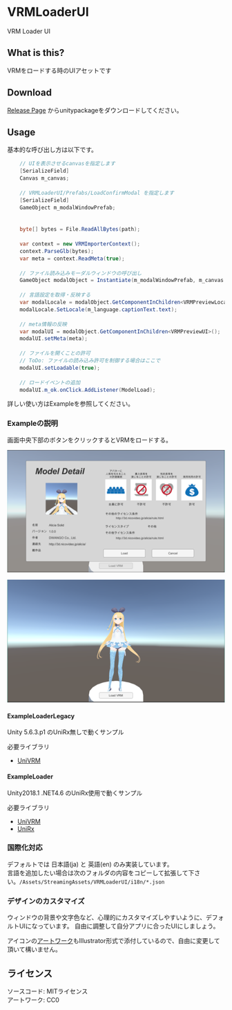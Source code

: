 # VRMLoaderUI
VRM Loader UI

## What is this?

VRMをロードする時のUIアセットです

## Download

[Release Page](https://github.com/m2wasabi/VRMLoaderUI/releases) からunitypackageをダウンロードしてください。

## Usage

基本的な呼び出し方は以下です。

```csharp
    // UIを表示させるcanvasを指定します
    [SerializeField]
    Canvas m_canvas;

    // VRMLoaderUI/Prefabs/LoadConfirmModal を指定します
    [SerializeField]
    GameObject m_modalWindowPrefab;


    byte[] bytes = File.ReadAllBytes(path);

    var context = new VRMImporterContext();
    context.ParseGlb(bytes);
    var meta = context.ReadMeta(true);

    // ファイル読み込みモーダルウィンドウの呼び出し
    GameObject modalObject = Instantiate(m_modalWindowPrefab, m_canvas.transform) as GameObject;

    // 言語設定を取得・反映する
    var modalLocale = modalObject.GetComponentInChildren<VRMPreviewLocale>();
    modalLocale.SetLocale(m_language.captionText.text);

    // meta情報の反映
    var modalUI = modalObject.GetComponentInChildren<VRMPreviewUI>();
    modalUI.setMeta(meta);

    // ファイルを開くことの許可
    // ToDo: ファイルの読み込み許可を制御する場合はここで
    modalUI.setLoadable(true);

    // ロードイベントの追加
    modalUI.m_ok.onClick.AddListener(ModelLoad);
```

詳しい使い方はExampleを参照してください。

### Exampleの説明

画面中央下部のボタンをクリックするとVRMをロードする。

![LoadingUI](Images/Doc/LoaderUI_ss01.png)

![LoadingUI](Images/Doc/LoaderUI_ss02.png)

#### ExampleLoaderLegacy

Unity 5.6.3.p1 のUniRx無しで動くサンプル

必要ライブラリ

+ [UniVRM](https://github.com/dwango/UniVRM/releases)

#### ExampleLoader

Unity2018.1 .NET4.6 のUniRx使用で動くサンプル

必要ライブラリ

+ [UniVRM](https://github.com/dwango/UniVRM/releases)
+ [UniRx](https://github.com/neuecc/UniRx/releases)

### 国際化対応

デフォルトでは 日本語(ja) と 英語(en) のみ実装しています。  
言語を追加したい場合は次のフォルダの内容をコピーして拡張して下さい。`/Assets/StreamingAssets/VRMLoaderUI/i18n/*.json`

### デザインのカスタマイズ

ウィンドウの背景や文字色など、心理的にカスタマイズしやすいように、デフォルトUIになっています。
自由に調整して自分アプリに合ったUIにしましょう。

アイコンの[アートワーク](Images/VRM_permissions.ai)もIllustrator形式で添付しているので、自由に変更して頂いて構いません。

## ライセンス

ソースコード: MITライセンス  
アートワーク: CC0  

